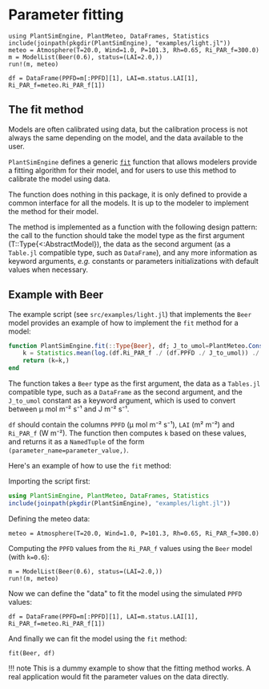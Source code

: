# Parameter fitting

```@setup usepkg
using PlantSimEngine, PlantMeteo, DataFrames, Statistics
include(joinpath(pkgdir(PlantSimEngine), "examples/light.jl"))
meteo = Atmosphere(T=20.0, Wind=1.0, P=101.3, Rh=0.65, Ri_PAR_f=300.0)
m = ModelList(Beer(0.6), status=(LAI=2.0,))
run!(m, meteo)

df = DataFrame(PPFD=m[:PPFD][1], LAI=m.status.LAI[1], Ri_PAR_f=meteo.Ri_PAR_f[1])
```

## The fit method

Models are often calibrated using data, but the calibration process is not always the same depending on the model, and the data available to the user.

`PlantSimEngine` defines a generic [`fit`](@ref) function that allows modelers provide a fitting algorithm for their model, and for users to use this method to calibrate the model using data.

The function does nothing in this package, it is only defined to provide a common interface for all the models. It is up to the modeler to implement the method for their model. 

The method is implemented as a function with the following design pattern: the call to the function should take the model type as the first argument (T::Type{<:AbstractModel}), the data as the second argument (as a `Table.jl` compatible type, such as `DataFrame`), and any more information as keyword arguments, *e.g.* constants or parameters initializations with default values when necessary.

## Example with Beer

The example script (see `src/examples/light.jl`) that implements the `Beer` model provides an example of how to implement the `fit` method for a model:

```julia
function PlantSimEngine.fit(::Type{Beer}, df; J_to_umol=PlantMeteo.Constants().J_to_umol)
    k = Statistics.mean(log.(df.Ri_PAR_f ./ (df.PPFD ./ J_to_umol)) ./ df.LAI)
    return (k=k,)
end
```

The function takes a `Beer` type as the first argument, the data as a `Tables.jl`
compatible type, such as a `DataFrame` as the second argument, and the `J_to_umol` constant as a keyword argument, which is used to convert between μ mol m⁻² s⁻¹ and J m⁻² s⁻¹.

`df` should contain the columns `PPFD` (μ mol m⁻² s⁻¹), `LAI` (m² m⁻²) and `Ri_PAR_f` (W m⁻²). The function then computes `k` based on these values, and returns it as a `NamedTuple` of the form `(parameter_name=parameter_value,)`.

Here's an example of how to use the `fit` method:

Importing the script first: 

```julia
using PlantSimEngine, PlantMeteo, DataFrames, Statistics
include(joinpath(pkgdir(PlantSimEngine), "examples/light.jl"))
```

Defining the meteo data:

```@example usepkg
meteo = Atmosphere(T=20.0, Wind=1.0, P=101.3, Rh=0.65, Ri_PAR_f=300.0)
```

Computing the `PPFD` values from the `Ri_PAR_f` values using the `Beer` model (with `k=0.6`):

```@example usepkg
m = ModelList(Beer(0.6), status=(LAI=2.0,))
run!(m, meteo)
```

Now we can define the "data" to fit the model using the simulated `PPFD` values:

```@example usepkg
df = DataFrame(PPFD=m[:PPFD][1], LAI=m.status.LAI[1], Ri_PAR_f=meteo.Ri_PAR_f[1])
```

And finally we can fit the model using the `fit` method:

```@example usepkg
fit(Beer, df)
```

!!! note
    This is a dummy example to show that the fitting method works. A real application would fit the parameter values on the data directly.